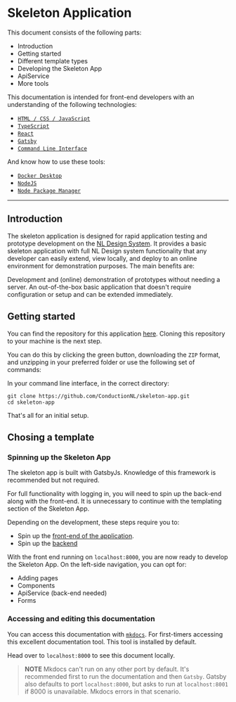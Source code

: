 # Skeleton Application

This document consists of the following parts:

- Introduction
- Getting started
- Different template types
- Developing the Skeleton App
- ApiService
- More tools

This documentation is intended for front-end developers with an understanding of the following technologies:

- [`HTML / CSS / JavaScript`](https://developer.mozilla.org/en-US/docs/Learn)
- [`TypeScript`](https://www.typescriptlang.org/)
- [`React`](https://reactjs.org/)
- [`Gatsby`](https://www.gatsbyjs.com/)
- [`Command Line Interface`](https://www.codecademy.com/article/command-line-interface)

And know how to use these tools:

- [`Docker Desktop`](https://docs.docker.com/desktop/windows/install/)
- [`NodeJS`](https://nodejs.org/en/)
- [`Node Package Manager`](https://www.npmjs.com/)

---

## Introduction

The skeleton application is designed for rapid application testing and prototype development on the [NL Design System](http://storybook.nldesignsystem.nl/?path=/story/nl-design-system-introductie--page). It provides a basic skeleton application with full NL Design system functionality that any developer can easily extend, view locally, and deploy to an online environment for demonstration purposes. The main benefits are:

Development and (online) demonstration of prototypes without needing a server.
An out-of-the-box basic application that doesn't require configuration or setup and can be extended immediately.

## Getting started

You can find the repository for this application [here](https://github.com/ConductionNL/skeleton-app). Cloning this repository to your machine is the next step.

You can do this by clicking the green button, downloading the `ZIP` format, and unzipping in your preferred folder or use the following set of commands:

In your command line interface, in the correct directory:

``` cli
git clone https://github.com/ConductionNL/skeleton-app.git
cd skeleton-app
```

That's all for an initial setup.

## Chosing a template

### Spinning up the Skeleton App

The skeleton app is built with GatsbyJs. Knowledge of this framework is recommended but not required.

For full functionality with logging in, you will need to spin up the back-end along with the front-end. It is unnecessary to continue with the templating section of the Skeleton App.

Depending on the development, these steps require you to:

- Spin up the [front-end of the application](./frontend.md).
- Spin up the [backend](./backend.md)

With the front end running on `localhost:8000`, you are now ready to develop the Skeleton App. On the left-side navigation, you can opt for:

- Adding pages
- Components
- ApiService (back-end needed)
- Forms

### Accessing and editing this documentation

You can access this documentation with [`mkdocs`](https://www.mkdocs.org/). For first-timers accessing this excellent documentation tool. This tool is installed by default.

Head over to `localhost:8000` to see this document locally.

>__NOTE__ Mkdocs can't run on any other port by default. It's recommended first to run the documentation and then `Gatsby`. Gatsby also defaults to port `localhost:8000`, but asks to run at `localhost:8001` if 8000 is unavailable. Mkdocs errors in that scenario.
